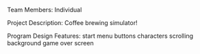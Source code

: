 Team Members: Individual 

Project Description: Coffee brewing simulator! 

Program Design Features:
start menu
buttons 
characters 
scrolling background
game over screen 

